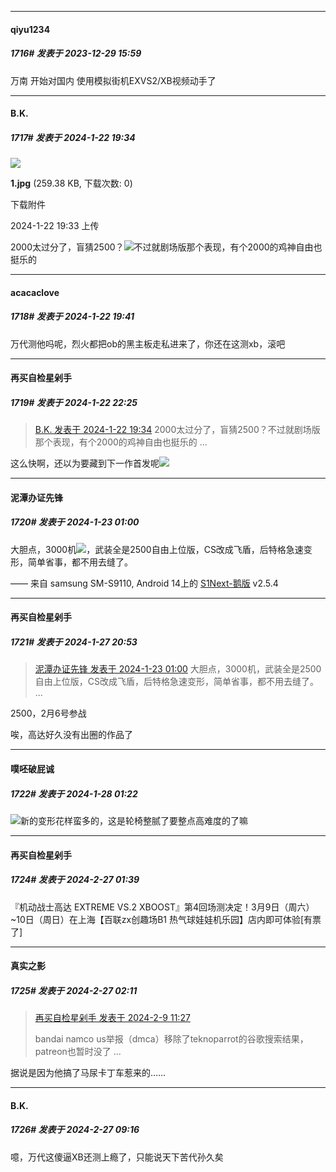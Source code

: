 
*****

####  qiyu1234  
##### 1716#       发表于 2023-12-29 15:59

万南 开始对国内 使用模拟街机EXVS2/XB视频动手了

*****

####  B.K.  
##### 1717#       发表于 2024-1-22 19:34

<img src="https://img.saraba1st.com/forum/202401/22/193350hvvcnvppnzghrpvw.jpg" referrerpolicy="no-referrer">

<strong>1.jpg</strong> (259.38 KB, 下载次数: 0)

下载附件

2024-1-22 19:33 上传

2000太过分了，盲猜2500？<img src="https://static.saraba1st.com/image/smiley/face2017/067.png" referrerpolicy="no-referrer">不过就剧场版那个表现，有个2000的鸡神自由也挺乐的

*****

####  acacaclove  
##### 1718#       发表于 2024-1-22 19:41

万代测他吗呢，烈火都把ob的黑主板走私进来了，你还在这测xb，滚吧


*****

####  再买自检星剁手  
##### 1719#       发表于 2024-1-22 22:25

<blockquote><a href="httphttps://bbs.saraba1st.com/2b/forum.php?mod=redirect&amp;goto=findpost&amp;pid=63737816&amp;ptid=1944246" target="_blank">B.K. 发表于 2024-1-22 19:34</a>
2000太过分了，盲猜2500？不过就剧场版那个表现，有个2000的鸡神自由也挺乐的 ...</blockquote>
这么快啊，还以为要藏到下一作首发呢<img src="https://static.saraba1st.com/image/smiley/face2017/067.png" referrerpolicy="no-referrer">


*****

####  泥潭办证先锋  
##### 1720#       发表于 2024-1-23 01:00

大胆点，3000机<img src="https://static.saraba1st.com/image/smiley/face2017/067.png" referrerpolicy="no-referrer">，武装全是2500自由上位版，CS改成飞盾，后特格急速变形，简单省事，都不用去缝了。

—— 来自 samsung SM-S9110, Android 14上的 [S1Next-鹅版](https://github.com/ykrank/S1-Next/releases) v2.5.4

*****

####  再买自检星剁手  
##### 1721#       发表于 2024-1-27 20:53

<blockquote><a href="httphttps://bbs.saraba1st.com/2b/forum.php?mod=redirect&amp;goto=findpost&amp;pid=63740566&amp;ptid=1944246" target="_blank">泥潭办证先锋 发表于 2024-1-23 01:00</a>
大胆点，3000机，武装全是2500自由上位版，CS改成飞盾，后特格急速变形，简单省事，都不用去缝了。
 ...</blockquote>
2500，2月6号参战

唉，高达好久没有出圈的作品了


*****

####  噗呸破屁诚  
##### 1722#       发表于 2024-1-28 01:22

<img src="https://static.saraba1st.com/image/smiley/face2017/112.png" referrerpolicy="no-referrer">新的变形花样蛮多的，这是轮椅整腻了要整点高难度的了嘛

*****

####  再买自检星剁手  
##### 1724#       发表于 2024-2-27 01:39

『机动战士高达 EXTREME VS.2 XBOOST』第4回场测决定！3月9日（周六）~10日（周日）在上海【百联zx创趣场B1 热气球娃娃机乐园】店内即可体验[有票了]


*****

####  真实之影  
##### 1725#       发表于 2024-2-27 02:11

<blockquote><a href="httphttps://bbs.saraba1st.com/2b/forum.php?mod=redirect&amp;goto=findpost&amp;pid=63921312&amp;ptid=1944246" target="_blank">再买自检星剁手 发表于 2024-2-9 11:27</a>

bandai namco us举报（dmca）移除了teknoparrot的谷歌搜索结果，patreon也暂时没了 ...</blockquote>
据说是因为他搞了马尿卡丁车惹来的……


*****

####  B.K.  
##### 1726#       发表于 2024-2-27 09:16

噫，万代这傻逼XB还测上瘾了，只能说天下苦代孙久矣

